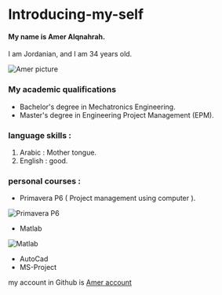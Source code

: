 # Introducing-my-self

#### My name is Amer Alqnahrah.   
I am Jordanian, and I am 34 years old.

![Amer picture](https://avatars.githubusercontent.com/u/85807586?s=400&u=512b06dc7fb2c48252da3c5ad542ac745fc4204e&v=4)

### My academic qualifications
* Bachelor's degree in Mechatronics Engineering.
* Master's degree in Engineering Project Management (EPM).

### language skills :
1. Arabic : Mother tongue.
2. English : good.


### personal courses :
- Primavera P6 ( Project management using computer ).

![Primavera P6](https://encrypted-tbn0.gstatic.com/images?q=tbn:ANd9GcTh_1mexopiVi3h6coweUMZlH7qg65L1CmqdA&usqp=CAU)

- Matlab

![Matlab](https://upload.wikimedia.org/wikipedia/commons/thumb/2/21/Matlab_Logo.png/195px-Matlab_Logo.png)

- AutoCad
- MS-Project


my account in Github is [Amer account](https://github.com/Amer-1987)
 


